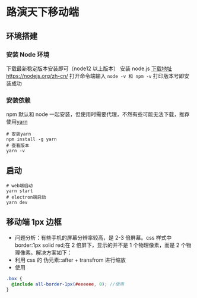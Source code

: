 # 路演天下移动端

## 环境搭建

### 安装 Node 环境

下载最新稳定版本安装即可（node12 以上版本）
安装 node.js [下载地址](https://nodejs.org/zh-cn/download/)https://nodejs.org/zh-cn/
打开命令端输入 `node -v 和 npm -v` 打印版本号即安装成功

### 安装依赖

npm 默认和 node 一起安装，但使用时需要代理，不然有些可能无法下载，推荐使用[yarn](https://yarn.bootcss.com/)

```shell
# 安装yarn
npm install -g yarn
# 查看版本
yarn -v
```

## 启动

```shell
# web端启动
yarn start
# electron端启动
yarn dev
```

## 移动端 1px 边框
- 问题分析：有些手机的屏幕分辨率较高，是 2-3 倍屏幕。css 样式中 border:1px solid red;在 2 倍屏下，显示的并不是 1 个物理像素，而是 2 个物理像素。解决方案如下：
- 利用 css 的 伪元素::after + transfrom 进行缩放
- 使用

```scss
.box {
  @include all-border-1px(#eeeeee, 0); //使用
}
```
